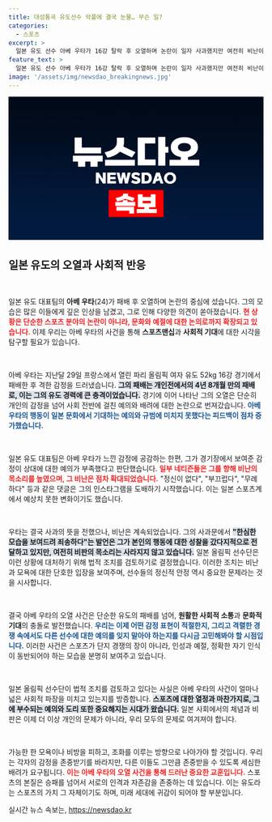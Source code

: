 ```yaml
---
title: 대성통곡 유도선수 악플에 결국 눈물… 무슨 일?
categories:
  - 스포츠
excerpt: >
  일본 유도 선수 아베 우타가 16강 탈락 후 오열하며 논란이 일자 사과했지만 여전히 비난이 이어지고 있다. 일본 선수단은 협박에 대한 법적 조치를 고려 중이라고 밝혔다.
feature_text: >
  일본 유도 선수 아베 우타가 16강 탈락 후 오열하며 논란이 일자 사과했지만 여전히 비난이 이어지고 있다. 일본 선수단은 협박에 대한 법적 조치를 고려 중이라고 밝혔다.
image: '/assets/img/newsdao_breakingnews.jpg'
---
```


<p><img src="/assets/img/newsdao_breakingnews.jpg" alt="pcversion 속보" /></p>

<h2 data-ke-size="size26">일본 유도의 오열과 사회적 반응</h2>

<p data-ke-size="size16">&nbsp;</p>

<p>일본 유도 대표팀의 <b>아베 우타</b>(24)가 패배 후 오열하며 논란의 중심에 섰습니다. 그의 모습은 많은 이들에게 깊은 인상을 남겼고, 그로 인해 다양한 의견이 쏟아졌습니다. <b><span style="color: #ee2323;">현 상황은 단순한 스포츠 분야의 논란이 아니라, 문화와 예절에 대한 논의로까지 확장되고 있습니다.</span></b> 이제 우리는 아베 우타의 사건을 통해 <b>스포츠맨십</b>과 <b>사회적 기대</b>에 대한 시각을 탐구할 필요가 있습니다.</p>

<p data-ke-size="size16">&nbsp;</p>

<p>아베 우타는 지난달 29일 프랑스에서 열린 파리 올림픽 여자 유도 52kg 16강 경기에서 패배한 후 격한 감정을 드러냈습니다. <b><span style="background-color: #21538527;">그의 패배는 개인전에서의 4년 8개월 만의 패배로, 이는 그의 유도 경력에 큰 충격이었습니다.</span></b> 경기에 이어 나타난 그의 오열은 단순히 개인의 감정을 넘어 사회 전반에 걸친 예의와 배려에 대한 논란으로 번져갔습니다. <b><span style="color: #1a5490;">아베 우타의 행동이 일본 문화에서 기대하는 예의와 규범에 미치지 못했다는 피드백이 점차 증가했습니다.</span></b></p>

<p data-ke-size="size16">&nbsp;</p>

<p>일본 유도 대표팀은 아베 우타가 느낀 감정에 공감하는 한편, 그가 경기장에서 보여준 감정이 상대에 대한 예의가 부족했다고 판단했습니다. <b><span style="color: #ee2323;">일부 네티즌들은 그를 향해 비난의 목소리를 높였으며, 그 비난은 점차 확대되었습니다.</span></b> "정신이 없다", "부끄럽다", "무례하다" 등과 같은 댓글은 그의 인스타그램을 도배하기 시작했습니다. 이는 일본 스포츠계에서 예상치 못한 변화이기도 했습니다. </p>

<p data-ke-size="size16">&nbsp;</p>

<p>우타는 결국 사과의 뜻을 전했으나, 비난은 계속되었습니다. 그의 사과문에서 <b><span style="background-color: #21538527;">"한심한 모습을 보여드려 죄송하다"는 발언은 그가 본인의 행동에 대한 성찰을 갔다지적으로 전달하고 있지만, 여전히 비판의 목소리는 사라지지 않고 있습니다.</span></b> 일본 올림픽 선수단은 이런 상황에 대처하기 위해 법적 조치를 검토하기로 결정했습니다. 이러한 조치는 비난과 모욕에 대한 단호한 입장을 보여주며, 선수들의 정신적 안정 역시 중요한 문제라는 것을 시사합니다.</p>

<p data-ke-size="size16">&nbsp;</p>

<p>결국 아베 우타의 오열 사건은 단순한 유도의 패배를 넘어, <b>원활한 사회적 소통</b>과 <b>문화적 기대</b>의 충돌로 발전했습니다. <b><span style="color: #1a5490;">우리는 이제 어떤 감정 표현이 적절한지, 그리고 격렬한 경쟁 속에서도 다른 선수에 대한 예의를 잊지 말아야 하는지를 다시금 고민해봐야 할 시점입니다.</span></b> 이러한 사건은 스포츠가 단지 경쟁의 장이 아니라, 인성과 예절, 정확한 자기 인식이 동반되어야 하는 모습을 분명히 보여주고 있습니다.</p>

<p data-ke-size="size16">&nbsp;</p>

<p>일본 올림픽 선수단이 법적 조치를 검토하고 있다는 사실은 아베 우타의 사건이 얼마나 넓은 사회적 파장을 미치고 있는지를 방증합니다. <b><span style="background-color: #21538527;">스포츠에 대한 열정과 마찬가지로, 그에 부수되는 예의와 도리 또한 중요해지는 시대가 왔습니다.</span></b> 일본 사회에서의 체념과 비판은 이제 더 이상 개인의 문제가 아니라, 우리 모두의 문제로 여겨져야 합니다.</p>

<p data-ke-size="size16">&nbsp;</p>

<p>가능한 한 모욕이나 비방을 피하고, 조화를 이루는 방향으로 나아가야 할 것입니다. 우리는 각자의 감정을 존중받기를 바라지만, 다른 이들도 그만큼 존중받을 수 있도록 세심한 배려가 요구됩니다. <b><span style="color: #ee2323;">이는 아베 우타의 오열 사건을 통해 드러난 중요한 교훈입니다.</span></b> 스포츠의 본질은 승패를 넘어서 서로의 인격과 자존감을 존중하는 데 있습니다. 이는 유도라는 스포츠의 가치 그 자체이기도 하며, 미래 세대에 귀감이 되어야 할 부분입니다.</p>
실시간 뉴스 속보는, <a href="https://newsdao.kr" rel="dofollow">https://newsdao.kr</a>


